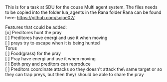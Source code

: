 This is for a task at SDU for the couse Multi agent system. The files needs to be copied into the folder lua_agents in the Rana folder
Rana can be found here: https://github.com/sojoe02/

Features that could be added:\
    [x] Preditores hunt the pray\
    [ ] Preditores have energi and use it when moving\
    [ ] prays try to escape when it is being hunted\
    [ ](Maybe) Torus\
    [ ] Food(grass) for the pray\
    [ ] Pray have energi and use it when moving\
    [ ] Both prey and preditors can reproduce\
    [ ] Preditors coordinate attacks so they doesn't attack the\       same target or so they can trap preys, but then they\          should be able to share the pray
  
